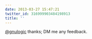 ```yaml
---
date: 2013-03-27 15:47:21
twitter_id: 316999903484198913
title: ''
---
```




[@gnulogic](https://twitter.com/gnulogic) thanks; DM me any feedback.

